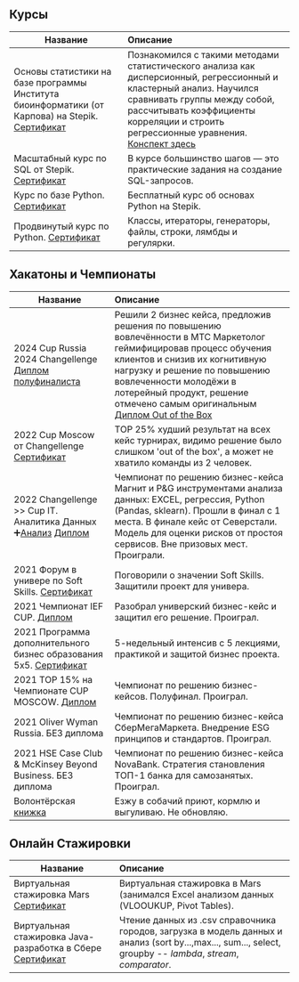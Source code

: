 ## Курсы
| **Название** | **Описание** |
| -------------------- | :--------------------- |
| Основы статистики на базе программы Института биоинформатики (от Карпова) на Stepik. [Сертификат](https://github.com/INLAE/wastepaper/blob/main/stepik-certificate-76-2b1c410.pdf)| Познакомился с такими методами статистического анализа как дисперсионный, регрессионный и кластерный анализ. Научился сравнивать группы между собой, рассчитывать коэффициенты корреляции и строить регрессионные уравнения. [Конспект здесь](https://github.com/INLAE/mat_stat/blob/main/Statistic%20Notes.ipynb)
| Масштабный курс по SQL от Stepik. [Сертификат](https://github.com/INLAE/wastepaper/blob/main/SQL_Stepik.pdf)|В курсе большинство шагов — это практические задания на создание SQL-запросов.
| Курс по базе Python. [Сертификат](https://github.com/IvanAnvi/wastepaper/blob/main/2.%20Python%20Stepik.pdf)|Бесплатный курс об основах Python на Stepik.|[Здесь](https://github.com/IvanAnvi/wastepaper/blob/main/1.%20Python%20Stepik.pdf)|
| Продвинутый курс по Python. [Сертификат](https://github.com/IvanAnvi/wastepaper/blob/main/1.%20Python%20Stepik.pdf)|Классы, итераторы, генераторы, файлы, строки, лямбды и регулярки.

## Хакатоны и Чемпионаты
| **Название** | **Описание** |
| -------------------- | :--------------------- |
|2024 Cup Russia 2024 Changellenge [Диплом полуфиналиста](https://github.com/INLAE/wastepaper/blob/main/8.%20Cup%20Russia%202024%20Semi-Final.pdf)| Решили 2 бизнес кейса, предложив решения по повышению вовлечённости в МТС Маркетолог геймифицировав процесс обучения клиентов и снизив их когнитивную нагрузку и решение по повышению вовлеченности молодёжи в лотерейный продукт, решение отмечено самым оригинальным [Диплом Out of the Box](https://github.com/INLAE/wastepaper/blob/main/8.%20Cup%20Russia%202024%20Semi-Final.pdf)
| 2022 Cup Moscow от Changellenge  [Сертификат](https://github.com/INLAE/wastepaper/blob/main/2022CupMoscowTop25.pdf)| TOP 25% худший результат на всех кейс турнирах, видимо решение было слишком 'out of the box', а может не хватило команды из 2 человек.
| 2022 Changellenge >> Cup IT. Аналитика Данных ➕[Анализ](https://github.com/Asterlok/cross_sales_analysis) [Диплом](https://github.com/IvanAnvi/wastepaper/blob/main/7.%20Cup%20IT%202022%20FINAL.pdf)|Чемпионат по решению бизнес-кейса Магнит и P&G инструментами анализа данных: EXCEL, регрессия, Python (Pandas, sklearn). Прошли в финал с 1 места. В финале кейс от Северстали. Модель для оценки рисков от простоя сервисов. Вне призовых мест. Проиграли.
| 2021 Форум в универе по Soft Skills. [Сертификат](https://github.com/IvanAnvi/wastepaper/blob/main/3.%20SoftSkills.jpg)|Поговорили о значении Soft Skills. Защитили проект для универа.
| 2021 Чемпионат IEF CUP. [Диплом](https://github.com/IvanAnvi/wastepaper/blob/main/4.%20IEF%20CUP.jpg)|Разобрал универский бизнес-кейс и защитил его решение. Проиграл.
| 2021 Программа дополнительного бизнес образования 5x5. [Сертификат](https://github.com/IvanAnvi/wastepaper/blob/main/5.BusinessEdu%205x5.jpg)|5-недельный интенсив с 5 лекциями, практикой и защитой бизнес проекта.
| 2021 TOP 15% на Чемпионате CUP MOSCOW. [Диплом](https://github.com/IvanAnvi/wastepaper/blob/main/6.%20Cup%20Moscow%202021.pdf)|Чемпионат по решению бизнес-кейсов. Полуфинал. Проиграл.
| 2021 Oliver Wyman Russia. БЕЗ диплома|Чемпионат по решению бизнес-кейса СберМегаМаркета. Внедрение ESG принципов и стандартов. Проиграл. 
| 2021 HSE Case Club & McKinsey Beyond Business. БЕЗ диплома|Чемпионат по решению бизнес-кейса NovaBank. Стратегия становления ТОП-1 банка для самозанятых. Проиграл. 
| Волонтёрская [книжка](https://github.com/IvanAnvi/wastepaper/blob/main/Volunteering..pdf)|Езжу в собачий приют, кормлю и выгуливаю. Не обновляю.

## Онлайн Стажировки
| **Название** | **Описание** |
| -------------------- | :--------------------- |
| Виртуальная стажировка Mars [Сертификат](https://github.com/INLAE/wastepaper/blob/main/data_analysis_intern.pd)| Виртуальная стажировка в Mars (занимался Excel анализом данных (VLOOUKUP, Pivot Tables).
| Виртуальная стажировка Java-разработка в Сбере [Сертификат](https://github.com/INLAE/wastepaper/blob/main/virtualInternSber.pdf)| Чтение данных из .csv справочника городов, загрузка в модель данных и анализ (sort by...,max..., sum..., select, groupby -- *lambda*, *stream*, *comparator*.
